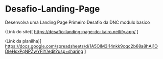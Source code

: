 # Desafio-Landing-Page
Desenvolva uma Landing Page
Primeiro Desafio da DNC modulo basico

(Link do site)[ https://desafio-landing-page-do-kairo.netlify.app/ ]

(Link da planilha)[ https://docs.google.com/spreadsheets/d/1A5OlM3l14nkk9oqc2b68a8hAj1ODleHsxPqNPZwYFIY/edit?usp=sharing ]

